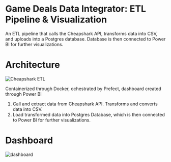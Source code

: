 # Game Deals Data Integrator: ETL Pipeline & Visualization

An ETL pipeline that calls the Cheapshark API, transforms data into CSV, and uploads into a Postgres database. Database is then connected to Power BI for further visualizations.

# Architecture
![Cheapshark ETL](https://user-images.githubusercontent.com/110737193/211638208-a243de53-7a44-4a0e-9a0f-ee094048a742.PNG)

Containerized through Docker, ochestrated by Prefect, dashboard created through Power BI

1. Call and extract data from Cheapshark API. Transforms and converts data into CSV.
2. Load transformed data into Postgres Database, which is then connected to Power BI for further visualizations.

# Dashboard
![dashboard](https://user-images.githubusercontent.com/110737193/212569649-cb479431-2e28-49d9-b450-6eef791e5539.PNG)

